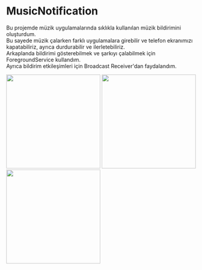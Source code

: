 # MusicNotification
Bu projemde müzik uygulamalarında sıklıkla kullanılan müzik bildirimini oluşturdum. </br>
Bu sayede müzik çalarken farklı uygulamalara girebilir ve telefon ekranımızı kapatabiliriz, ayrıca durdurabilir ve ilerletebiliriz. </br>
Arkaplanda bildirimi gösterebilmek ve şarkıyı çalabilmek için ForegroundService kullandım. </br>
Ayrıca bildirim etkileşimleri için Broadcast Receiver'dan faydalandım.

<img src="https://user-images.githubusercontent.com/68744101/99195717-7b2d2300-2798-11eb-8e2f-27a13546c084.png" width="250">
<img src="https://user-images.githubusercontent.com/68744101/99195725-9435d400-2798-11eb-85f4-29f2bb774804.png" width="250">
<img src="https://user-images.githubusercontent.com/68744101/99195728-9f88ff80-2798-11eb-89d2-0f861443f689.png" width="250">
